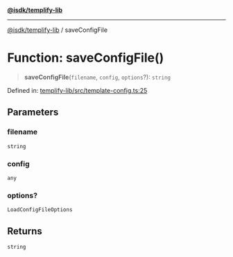 [**@isdk/templify-lib**](../README.md)

***

[@isdk/templify-lib](../globals.md) / saveConfigFile

# Function: saveConfigFile()

> **saveConfigFile**(`filename`, `config`, `options`?): `string`

Defined in: [templify-lib/src/template-config.ts:25](https://github.com/isdk/templify-lib.js/blob/2074257ae84556236345f69e1a42173a287cae3a/src/template-config.ts#L25)

## Parameters

### filename

`string`

### config

`any`

### options?

`LoadConfigFileOptions`

## Returns

`string`
